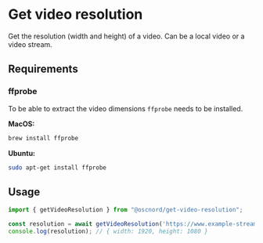# Get video resolution

Get the resolution (width and height) of a video. Can be a local video or a video stream.

## Requirements

### ffprobe

To be able to extract the video dimensions `ffprobe` needs to be installed.

**MacOS:**

```bash
brew install ffprobe
```

**Ubuntu:**

```bash
sudo apt-get install ffprobe
```

## Usage

```TypeScript
import { getVideoResolution } from "@oscnord/get-video-resolution";

const resolution = await getVideoResolution('https://www.example-stream/manifest.m3u8');
console.log(resolution); // { width: 1920, height: 1080 }
```
